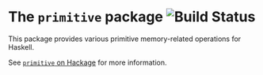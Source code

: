 The `primitive` package ![Build Status](https://github.com/haskell/primitive/actions/workflows/ci.yml/badge.svg)
=======================

This package provides various primitive memory-related operations for Haskell.

See [`primitive` on Hackage](http://hackage.haskell.org/package/primitive) for more information.
